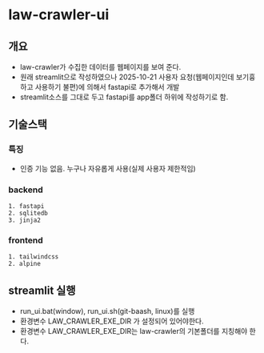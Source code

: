 # law-crawler-ui

## 개요

- law-crawler가 수집한 데이터를 웹페이지를 보여 준다.
- 원래 streamlit으로 작성하였으나 2025-10-21 사용자 요청(웹페이지인데 보기흉하고 사용하기 불편)에 의해서 fastapi로 추가해서 개발
- streamlit소스를 그대로 두고 fastapi를 app폴더 하위에 작성하기로 함.

## 기술스택

### 특징

- 인증 기능 없음. 누구나 자유롭게 사용(실제 사용자 제한적임)

### backend

    1. fastapi
    2. sqlitedb
    3. jinja2

### frontend

    1. tailwindcss
    2. alpine

## streamlit 실행

- run_ui.bat(window), run_ui.sh(git-baash, linux)를 실행
- 환경변수 LAW_CRAWLER_EXE_DIR 가 설정되어 있어야한다.
- 환경변수 LAW_CRAWLER_EXE_DIR는 law-crawler의 기본폴더를 지칭해야 한다.
